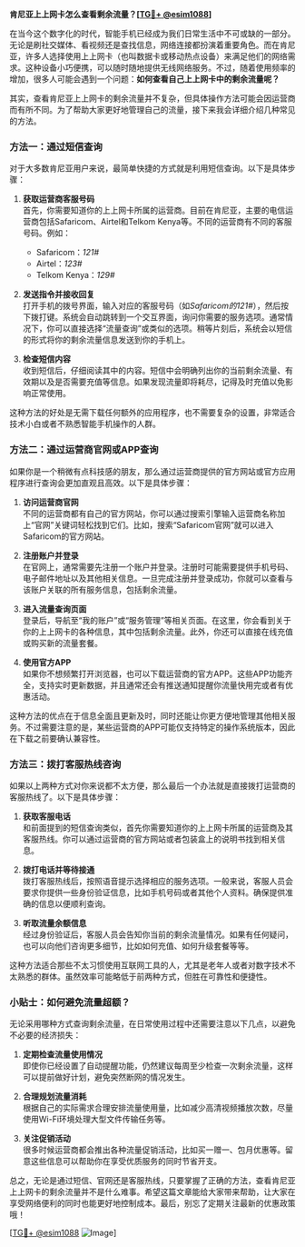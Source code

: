**肯尼亚上上网卡怎么查看剩余流量？[[TG💪+ @esim1088](https://t.me/s/esim1088)]**

在当今这个数字化的时代，智能手机已经成为我们日常生活中不可或缺的一部分。无论是刷社交媒体、看视频还是查找信息，网络连接都扮演着重要角色。而在肯尼亚，许多人选择使用上上网卡（也叫数据卡或移动热点设备）来满足他们的网络需求。这种设备小巧便携，可以随时随地提供无线网络服务。不过，随着使用频率的增加，很多人可能会遇到一个问题：**如何查看自己上上网卡中的剩余流量呢？**

其实，查看肯尼亚上上网卡的剩余流量并不复杂，但具体操作方法可能会因运营商而有所不同。为了帮助大家更好地管理自己的流量，接下来我会详细介绍几种常见的方法。

### 方法一：通过短信查询

对于大多数肯尼亚用户来说，最简单快捷的方式就是利用短信查询。以下是具体步骤：

1. **获取运营商客服号码**  
   首先，你需要知道你的上上网卡所属的运营商。目前在肯尼亚，主要的电信运营商包括Safaricom、Airtel和Telkom Kenya等。不同的运营商有不同的客服号码。例如：
   - Safaricom：*121#*
   - Airtel：*123#*
   - Telkom Kenya：*129#*

2. **发送指令并接收回复**  
   打开手机的拨号界面，输入对应的客服号码（如*Safaricom的121#*），然后按下拨打键。系统会自动跳转到一个交互界面，询问你需要的服务选项。通常情况下，你可以直接选择“流量查询”或类似的选项。稍等片刻后，系统会以短信的形式将你的剩余流量信息发送到你的手机上。

3. **检查短信内容**  
   收到短信后，仔细阅读其中的内容。短信中会明确列出你的当前剩余流量、有效期以及是否需要充值等信息。如果发现流量即将耗尽，记得及时充值以免影响正常使用。

这种方法的好处是无需下载任何额外的应用程序，也不需要复杂的设置，非常适合技术小白或者不熟悉智能手机操作的人群。

### 方法二：通过运营商官网或APP查询

如果你是一个稍微有点科技感的朋友，那么通过运营商提供的官方网站或官方应用程序进行查询会更加直观且高效。以下是具体步骤：

1. **访问运营商官网**  
   不同的运营商都有自己的官方网站，你可以通过搜索引擎输入运营商名称加上“官网”关键词轻松找到它们。比如，搜索“Safaricom官网”就可以进入Safaricom的官方网站。

2. **注册账户并登录**  
   在官网上，通常需要先注册一个账户并登录。注册时可能需要提供手机号码、电子邮件地址以及其他相关信息。一旦完成注册并登录成功，你就可以查看与该账户关联的所有服务信息，包括剩余流量。

3. **进入流量查询页面**  
   登录后，导航至“我的账户”或“服务管理”等相关页面。在这里，你会看到关于你的上上网卡的各种信息，其中包括剩余流量。此外，你还可以直接在线充值或购买新的流量套餐。

4. **使用官方APP**  
   如果你不想频繁打开浏览器，也可以下载运营商的官方APP。这些APP功能齐全，支持实时更新数据，并且通常还会有推送通知提醒你流量快用完或者有优惠活动。

这种方法的优点在于信息全面且更新及时，同时还能让你更方便地管理其他相关服务。不过需要注意的是，某些运营商的APP可能仅支持特定的操作系统版本，因此在下载之前要确认兼容性。

### 方法三：拨打客服热线咨询

如果以上两种方式对你来说都不太方便，那么最后一个办法就是直接拨打运营商的客服热线了。以下是具体步骤：

1. **获取客服电话**  
   和前面提到的短信查询类似，首先你需要知道你的上上网卡所属的运营商及其客服热线。你可以通过运营商的官方网站或者包装盒上的说明书找到相关信息。

2. **拨打电话并等待接通**  
   拨打客服热线后，按照语音提示选择相应的服务选项。一般来说，客服人员会要求你提供一些身份验证信息，比如手机号码或者其他个人资料。确保提供准确的信息以便顺利查询。

3. **听取流量余额信息**  
   经过身份验证后，客服人员会告知你当前的剩余流量情况。如果有任何疑问，也可以向他们咨询更多细节，比如如何充值、如何升级套餐等等。

这种方法适合那些不太习惯使用互联网工具的人，尤其是老年人或者对数字技术不太熟悉的群体。虽然效率可能略低于前两种方式，但胜在可靠性和便捷性。

### 小贴士：如何避免流量超额？

无论采用哪种方式查询剩余流量，在日常使用过程中还需要注意以下几点，以避免不必要的经济损失：

1. **定期检查流量使用情况**  
   即使你已经设置了自动提醒功能，仍然建议每周至少检查一次剩余流量，这样可以提前做好计划，避免突然断网的情况发生。

2. **合理规划流量消耗**  
   根据自己的实际需求合理安排流量使用量，比如减少高清视频播放次数，尽量使用Wi-Fi环境处理大型文件传输任务等。

3. **关注促销活动**  
   很多时候运营商都会推出各种流量促销活动，比如买一赠一、包月优惠等。留意这些信息可以帮助你在享受优质服务的同时节省开支。

总之，无论是通过短信、官网还是客服热线，只要掌握了正确的方法，查看肯尼亚上上网卡的剩余流量并不是什么难事。希望这篇文章能给大家带来帮助，让大家在享受网络便利的同时也能更好地控制成本。最后，别忘了定期关注最新的优惠政策哦！

[[TG💪+ @esim1088](https://t.me/s/esim1088) ![Image](https://i.postimg.cc/4NQfJmqS/Snipaste-2025-05-13-00-14-12.png)]